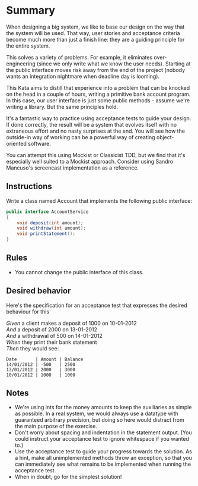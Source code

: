  # Summary
When designing a big system, we like to base our design on the way that the system will be used. That way, user stories and acceptance criteria become much more than just a finish line: they are a guiding principle for the entire system.

This solves a variety of problems. For example, it eliminates over-engineering (since we only write what we know the user needs). Starting at the public interface moves risk away from the end of the project (nobody wants an integration nightmare when deadline day is looming).

This Kata aims to distill that experience into a problem that can be knocked on the head in a couple of hours, writing a primitive bank account program. In this case, our user interface is just some public methods - assume we're writing a library. But the same principles hold.

It's a fantastic way to practice using acceptance tests to guide your design. If done correctly, the result will be a system that evolves itself with no extraneous effort and no nasty surprises at the end. You will see how the outside-in way of working can be a powerful way of creating object-oriented software.

You can attempt this using Mockist or Classicist TDD, but we find that it's especially well suited to a Mockist approach. Consider using Sandro Mancuso's screencast implementation as a reference.

## Instructions
Write a class named Account that implements the following public interface:

```java
public interface AccountService
{
    void deposit(int amount);
    void withdraw(int amount);
    void printStatement();
}
```

## Rules
* You cannot change the public interface of this class.

## Desired behavior
Here's the specification for an acceptance test that expresses the desired behaviour for this

_Given_ a client makes a deposit of 1000 on 10-01-2012  
_And_ a deposit of 2000 on 13-01-2012  
_And_ a withdrawal of 500 on 14-01-2012  
_When_ they print their bank statement  
_Then_ they would see:

```gherkin
Date       | Amount | Balance
14/01/2012 | -500   | 2500
13/01/2012 | 2000   | 3000
10/01/2012 | 1000   | 1000
```

## Notes
* We're using ints for the money amounts to keep the auxiliaries as simple as possible. In a real system, we would always use a datatype with guaranteed arbitrary precision, but doing so here would distract from the main purpose of the exercise.
* Don't worry about spacing and indentation in the statement output. (You could instruct your acceptance test to ignore whitespace if you wanted to.)
* Use the acceptance test to guide your progress towards the solution. As a hint, make all unimplemented methods throw an exception, so that you can immediately see what remains to be implemented when running the acceptance test.
* When in doubt, go for the simplest solution!
